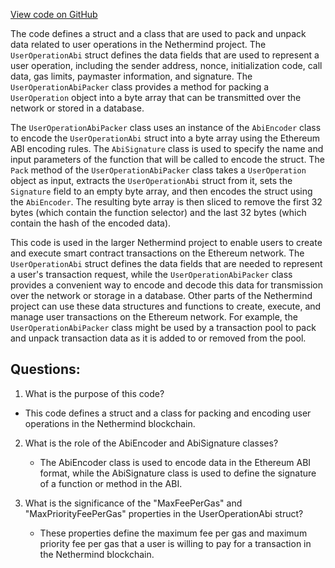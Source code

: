 [View code on GitHub](https://github.com/nethermindeth/nethermind/Nethermind.AccountAbstraction/Data/UserOperationAbi.cs)

The code defines a struct and a class that are used to pack and unpack data related to user operations in the Nethermind project. The `UserOperationAbi` struct defines the data fields that are used to represent a user operation, including the sender address, nonce, initialization code, call data, gas limits, paymaster information, and signature. The `UserOperationAbiPacker` class provides a method for packing a `UserOperation` object into a byte array that can be transmitted over the network or stored in a database.

The `UserOperationAbiPacker` class uses an instance of the `AbiEncoder` class to encode the `UserOperationAbi` struct into a byte array using the Ethereum ABI encoding rules. The `AbiSignature` class is used to specify the name and input parameters of the function that will be called to encode the struct. The `Pack` method of the `UserOperationAbiPacker` class takes a `UserOperation` object as input, extracts the `UserOperationAbi` struct from it, sets the `Signature` field to an empty byte array, and then encodes the struct using the `AbiEncoder`. The resulting byte array is then sliced to remove the first 32 bytes (which contain the function selector) and the last 32 bytes (which contain the hash of the encoded data).

This code is used in the larger Nethermind project to enable users to create and execute smart contract transactions on the Ethereum network. The `UserOperationAbi` struct defines the data fields that are needed to represent a user's transaction request, while the `UserOperationAbiPacker` class provides a convenient way to encode and decode this data for transmission over the network or storage in a database. Other parts of the Nethermind project can use these data structures and functions to create, execute, and manage user transactions on the Ethereum network. For example, the `UserOperationAbiPacker` class might be used by a transaction pool to pack and unpack transaction data as it is added to or removed from the pool.
## Questions: 
 1. What is the purpose of this code?
   - This code defines a struct and a class for packing and encoding user operations in the Nethermind blockchain.

2. What is the role of the AbiEncoder and AbiSignature classes?
   - The AbiEncoder class is used to encode data in the Ethereum ABI format, while the AbiSignature class is used to define the signature of a function or method in the ABI.

3. What is the significance of the "MaxFeePerGas" and "MaxPriorityFeePerGas" properties in the UserOperationAbi struct?
   - These properties define the maximum fee per gas and maximum priority fee per gas that a user is willing to pay for a transaction in the Nethermind blockchain.
